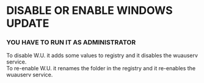 # DISABLE OR ENABLE WINDOWS UPDATE

### YOU HAVE TO RUN IT AS ADMINISTRATOR

To disable W.U. it adds some values to registry and it disables the wuauserv service.\
To re-enable W.U. it renames the folder in the registry and it re-enables the wuauserv service.
